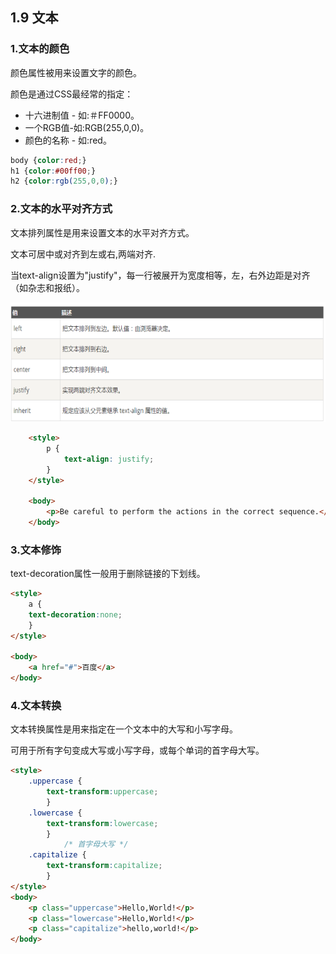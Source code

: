 ## 1.9 文本

### 1.文本的颜色

颜色属性被用来设置文字的颜色。

颜色是通过CSS最经常的指定：

* 十六进制值 - 如:＃FF0000。
* 一个RGB值-如:RGB\(255,0,0\)。
* 颜色的名称 - 如:red。

```css
body {color:red;} 
h1 {color:#00ff00;} 
h2 {color:rgb(255,0,0);}
```

### 2.文本的水平对齐方式

文本排列属性是用来设置文本的水平对齐方式。

文本可居中或对齐到左或右,两端对齐.

当text-align设置为"justify"，每一行被展开为宽度相等，左，右外边距是对齐（如杂志和报纸）。

![](/assets/pic/text-align.png)

```html
    <style>
        p {
            text-align: justify;
        }
    </style>

    <body>
        <p>Be careful to perform the actions in the correct sequence.</p>    
    </body>
```

### 3.文本修饰

text-decoration属性一般用于删除链接的下划线。

```html
<style>
    a {
    text-decoration:none;
    }
</style>

<body>
    <a href="#">百度</a>
</body>
```

### 4.文本转换

文本转换属性是用来指定在一个文本中的大写和小写字母。

可用于所有字句变成大写或小写字母，或每个单词的首字母大写。

```html
<style>
	.uppercase {
		text-transform:uppercase;
		}
	.lowercase {
		text-transform:lowercase;
		}
            /* 首字母大写 */
	.capitalize {
		text-transform:capitalize;
		}
</style>
<body>
	<p class="uppercase">Hello,World!</p>
	<p class="lowercase">Hello,World!</p>
	<p class="capitalize">hello,world!</p>
</body>
```



